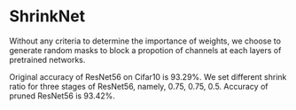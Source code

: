# ShrinkNet
Without any criteria to determine the importance of weights, we choose to generate random masks to block a propotion of channels at each layers of pretrained networks.

Original accuracy of ResNet56 on Cifar10 is 93.29%. We set different shrink ratio for three stages of ResNet56, namely, 0.75, 0.75, 0.5. Accuracy of pruned ResNet56 is 93.42%.
